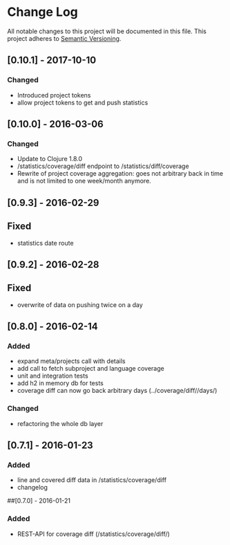 # Change Log
All notable changes to this project will be documented in this file.
This project adheres to [Semantic Versioning](http://semver.org/).

## [0.10.1] - 2017-10-10
### Changed
- Introduced project tokens
- allow project tokens to get and push statistics

## [0.10.0] - 2016-03-06
### Changed
- Update to Clojure 1.8.0
- /statistics/coverage/diff endpoint to /statistics/diff/coverage
- Rewrite of project coverage aggregation: goes not arbitrary back in time and
  is not limited to one week/month anymore.

## [0.9.3] - 2016-02-29
## Fixed
- statistics date route

## [0.9.2] - 2016-02-28
## Fixed
- overwrite of data on pushing twice on a day

## [0.8.0] - 2016-02-14
### Added
- expand meta/projects call with details
- add call to fetch subproject and language coverage
- unit and integration tests
- add h2 in memory db for tests
- coverage diff can now go back arbitrary days (../coverage/diff/<project-name>/days/<day-to-go-back>)
### Changed
- refactoring the whole db layer

## [0.7.1] - 2016-01-23
### Added
- line and covered diff data in /statistics/coverage/diff
- changelog

##[0.7.0] - 2016-01-21
### Added
- REST-API for coverage diff (/statistics/coverage/diff/<project-name>)
